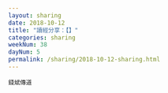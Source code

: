 ```yaml
---
layout: sharing
date: 2018-10-12
title: "讀經分享：【】"
categories: sharing
weekNum: 38
dayNum: 5
permalink: /sharing/2018-10-12-sharing.html
---
```



`錢斌傳道`
